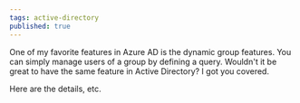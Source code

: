 ```yaml
---
tags: active-directory
published: true
---
```


One of my favorite features in Azure AD is the dynamic group features. You can simply manage users of a group by defining a query. Wouldn't it be great to have the same feature in Active Directory? I got you covered.

Here are the details, etc.